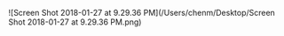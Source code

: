 ![Screen Shot 2018-01-27 at 9.29.36 PM](/Users/chenm/Desktop/Screen Shot 2018-01-27 at 9.29.36 PM.png)